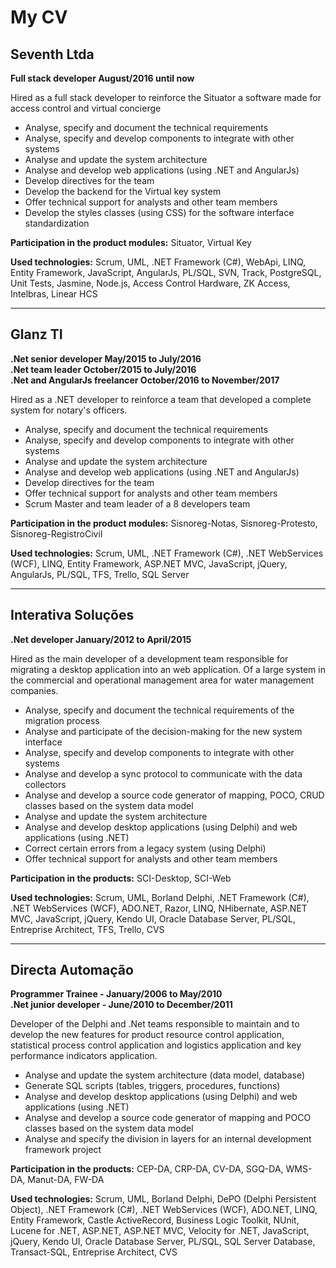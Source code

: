# My CV

## Seventh Ltda
**Full stack developer August/2016 until now**

Hired as a full stack developer to reinforce the Situator a software made for access control and virtual concierge

* Analyse, specify and document the technical requirements
* Analyse, specify and develop components to integrate with other systems
* Analyse and update the system architecture
* Analyse and develop web applications (using .NET and AngularJs)
* Develop directives for the team
* Develop the backend for the Virtual key system
* Offer technical support for analysts and other team members
* Develop the styles classes (using CSS) for the software interface standardization

**Participation in the product modules:** Situator, Virtual Key

**Used technologies:** Scrum, UML, .NET Framework (C#), WebApi, LINQ, Entity Framework, JavaScript, AngularJs, PL/SQL, SVN, Track, PostgreSQL, Unit Tests, Jasmine,
Node.js, Access Control Hardware, ZK Access, Intelbras, Linear HCS

---

## Glanz TI
**.Net senior developer May/2015 to July/2016**  
**.Net team leader October/2015 to July/2016**  
**.Net and AngularJs freelancer October/2016 to November/2017**  

Hired as a .NET developer to reinforce a team that developed a complete system for notary's officers.

* Analyse, specify and document the technical requirements
* Analyse, specify and develop components to integrate with other systems
* Analyse and update the system architecture
* Analyse and develop web applications (using .NET and AngularJs)
* Develop directives for the team
* Offer technical support for analysts and other team members
* Scrum Master and team leader of a 8 developers team

**Participation in the product modules:** Sisnoreg-Notas, Sisnoreg-Protesto, Sisnoreg-RegistroCivil

**Used technologies:** Scrum, UML, .NET Framework (C#), .NET WebServices (WCF), LINQ, Entity Framework, ASP.NET MVC, JavaScript, jQuery, AngularJs, PL/SQL, TFS, Trello, SQL Server

---

## Interativa Soluções
**.Net developer January/2012 to April/2015**

Hired as the main developer of a development team responsible for migrating a desktop application into an web application. Of a large system in the commercial and operational management area for water management companies.

* Analyse, specify and document the technical requirements of the migration process
* Analyse and participate of the decision-making for the new system interface
* Analyse, specify and develop components to integrate with other systems
* Analyse and develop a sync protocol to communicate with the data collectors
* Analyse and develop a source code generator of mapping, POCO, CRUD classes based on the system data model
* Analyse and update the system architecture
* Analyse and develop desktop applications (using Delphi) and web applications (using .NET)
* Correct certain errors from a legacy system (using Delphi)
* Offer technical support for analysts and other team members

**Participation in the products:** SCI-Desktop, SCI-Web

**Used technologies:** Scrum, UML, Borland Delphi, .NET Framework (C#), .NET WebServices (WCF), ADO.NET, Razor, LINQ, NHibernate, ASP.NET MVC, JavaScript, jQuery, Kendo UI, Oracle Database Server, PL/SQL, Entreprise Architect, TFS, Trello, CVS

---

## Directa Automação
**Programmer Trainee - January/2006 to May/2010**  
**.Net junior developer - June/2010 to December/2011**

Developer of the Delphi and .Net teams responsible to maintain and to develop the new features for product resource control application, statistical process control application and logistics application and key performance indicators application.

* Analyse and update the system architecture (data model, database)
* Generate SQL scripts (tables, triggers, procedures, functions)
* Analyse and develop desktop applications (using Delphi) and web applications (using .NET)
* Analyse and develop a source code generator of mapping and POCO classes based on the system data model
* Analyse and specify the division in layers for an internal development framework project

**Participation in the products:** CEP-DA, CRP-DA, CV-DA, SGQ-DA, WMS-DA, Manut-DA, FW-DA

**Used technologies:** Scrum, UML, Borland Delphi, DePO (Delphi Persistent Object), .NET Framework (C#), .NET WebServices (WCF), ADO.NET, LINQ, Entity Framework, Castle ActiveRecord, Business Logic Toolkit, NUnit, Lucene for .NET, ASP.NET, ASP.NET MVC, Velocity for .NET, JavaScript, jQuery, Kendo UI, Oracle Database Server, PL/SQL, SQL Server Database, Transact-SQL, Entreprise Architect, CVS
